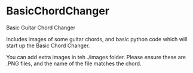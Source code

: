 # BasicChordChanger
Basic Guitar Chord Changer

Includes images of some guitar chords, and basic python code which will start up the Basic Chord Changer.

You can add extra images in teh ./images folder. Please ensure these are .PNG files, and the name of the file matches the chord.
